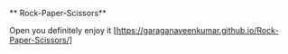 ** Rock-Paper-Scissors**

Open you definitely enjoy it [https://garaganaveenkumar.github.io/Rock-Paper-Scissors/]
